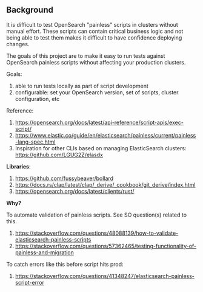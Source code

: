 ## Background

It is difficult to test OpenSearch "painless" scripts in clusters without manual effort. These scripts can contain critical business logic and not being able to test them makes it difficult to have confidence deploying changes.

The goals of this project are to make it easy to run tests against OpenSearch painless scripts without affecting your production clusters.

Goals:

1. able to run tests locally as part of script development
2. configurable: set your OpenSearch version, set of scripts, cluster configuration, etc

Reference:

1. https://opensearch.org/docs/latest/api-reference/script-apis/exec-script/
2. https://www.elastic.co/guide/en/elasticsearch/painless/current/painless-lang-spec.html
3. Inspiration for other CLIs based on managing ElasticSearch clusters: https://github.com/LGUG2Z/elasdx

**Libraries**:

1. https://github.com/fussybeaver/bollard
2. https://docs.rs/clap/latest/clap/_derive/_cookbook/git_derive/index.html
3. https://opensearch.org/docs/latest/clients/rust/

**Why?**

To automate validation of painless scripts. See SO question(s) related to this.

1. https://stackoverflow.com/questions/48088139/how-to-validate-elasticsearch-painless-scripts
1. https://stackoverflow.com/questions/57362465/testing-functionality-of-painless-and-migration

To catch errors like this before script hits prod:

1. https://stackoverflow.com/questions/41348247/elasticsearch-painless-script-error
